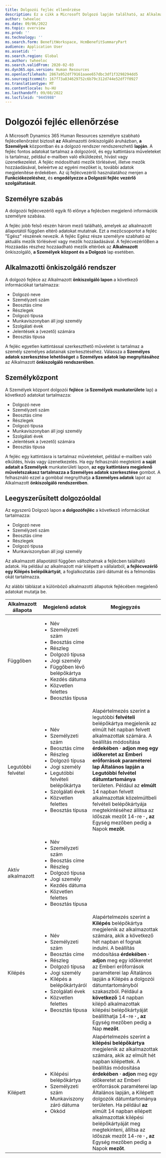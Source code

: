 ```yaml
---
title: Dolgozói fejléc ellenőrzése
description: Ez a cikk a Microsoft Dolgozó lapján található, az Alkalmazotti önkiszolgáló, a Személyek központ és a Dolgozó lapon személyre szabható fejlécvezérlővel kapcsolatban tartalmaz tájékoztatást Dynamics 365 Human Resources.
author: twheeloc
ms.date: 09/06/2022
ms.topic: overview
ms.prod: ''
ms.technology: ''
ms.search.form: BenefitWorkspace, HcmBenefitSummaryPart
audience: Application User
ms.assetid: ''
ms.search.region: Global
ms.author: twheeloc
ms.search.validFrom: 2020-02-03
ms.dyn365.ops.version: Human Resources
ms.openlocfilehash: 2867a952df79161aaee657dbc3df1f3298294dd5
ms.sourcegitcommit: 167f73a834629752c6b79c312d744e52df7f0927
ms.translationtype: MT
ms.contentlocale: hu-HU
ms.lasthandoff: 09/08/2022
ms.locfileid: "9445988"
---
```

# <a name="worker-header-control"></a>Dolgozói fejléc ellenőrzése

A Microsoft Dynamics 365 Human Resources személyre szabható fejlécellenőrzést biztosít **az** Alkalmazotti önkiszolgáló áruházban, **a Személyek** központban és a dolgozó rendszer rendszerezhető **lapján**. A fejléc fontos adatokat tartalmaz a dolgozóról, és egy kattintásra műveleteket is tartalmaz, például e-mailben való elküldezést, hívást vagy üzenetkezelést. A fejléc módosítható mezők törlésével, illetve mezők hozzáadásával, beleértve az egyéni mezőket is, további adatok megjelenítése érdekében. Az új fejlécvezérlő használatához menjen a **Funkciókezeléshez**, és **engedélyezze a Dolgozói fejléc vezérlő szolgáltatását**.

## <a name="personalization"></a>Személyre szabás

A dolgozói fejlécvezérlő egyik fő előnye a fejlécben megjelenő információk személyre szabása.

A fejléc jobb felső részén három mező található, amelyek az alkalmazott állapotától függően eltérő adatokat mutatnak. Ezt a mezőcsoportot a fejléc "Egész" részének nevezik. A fejléc Egész része személyre szabható az aktuális mezők törlésével vagy mezők hozzáadásával. A fejlécvezérlőBen a Hozzáadás részhez hozzáadható mezők eltérőek az **Alkalmazott** önkiszolgáló, **a Személyek** **központ és a Dolgozó** lap esetében.

## <a name="employee-self-service"></a>Alkalmazotti önkiszolgáló rendszer

A dolgozó fejléce az Alkalmazott **önkiszolgáló lapon** a következő információkat tartalmazza:

- Dolgozó neve
- Személyzeti szám
- Beosztás címe
- Részlegek
- Dolgozó típusa
- Munkaviszonyban áll jogi személy
- Szolgálati évek
- Jelentések a (vezető) számára
- Beosztás típusa

A fejléc egyetlen kattintással szerkeszthető műveletet is tartalmaz a személy személyes adatainak szerkesztéséhez. Válassza a **Személyes adatok szerkesztése lehetőséget** a **Személyes adatok lap megnyitásához** az Alkalmazott **önkiszolgáló rendszerében**.

## <a name="people-hub"></a>Személyközpont

A Személyek központ dolgozói **fejléce** (**a Személyek munkaterülete** lap) a következő adatokat tartalmazza:

- Dolgozó neve
- Személyzeti szám
- Beosztás címe
- Részlegek
- Dolgozó típusa
- Munkaviszonyban áll jogi személy
- Szolgálati évek
- Jelentések a (vezető) számára
- Beosztás típusa

A fejléc egy kattintásra is tartalmaz műveleteket, például e-mailben való elküldés, hívás vagy üzenetkezelés. Ha egy felhasználó megtekinti **a saját adatait a Személyek** munkaterületi lapon, **az egy kattintásra megjelenő műveletszakasz tartalmazza a Személyes adatok szerkesztése** gombot. A felhasználó ezzel a gombbal megnyithatja **a Személyes adatok** lapot az Alkalmazott **önkiszolgáló rendszerében**.

## <a name="streamlined-worker-page"></a>Leegyszerűsített dolgozóoldal

Az egyszerű Dolgozó lapon **a dolgozófejléc** a következő információkat tartalmazza:

- Dolgozó neve
- Személyzeti szám
- Beosztás címe
- Részlegek
- Dolgozó típusa
- Munkaviszonyban áll jogi személy

Az alkalmazott állapotától függően változhatnak a fejlécben található adatok. Ha például az alkalmazott már kilépett a vállalatból, **a fejlécvezérlő egy Kilépés belépőkártyát**, a foglalkoztatás záró dátumát és a felmondás okát tartalmazza.

Az alábbi táblázat a különböző alkalmazotti állapotok fejlécében megjelenő adatokat mutatja be.

| Alkalmazott állapota | Megjelenő adatok | Megjegyzés |
|-----------------|--------------------|------|
| Függőben | <ul><li>Név</li><li>Személyzeti szám</li><li>Beosztás címe</li><li>Részleg</li><li>Dolgozó típusa</li><li>Jogi személy</li><li>Függőben lévő belépőkártya</li><li>Kezdés dátuma</li><li>Közvetlen felettes</li><li>Beosztás típusa</li></ul> | |
| Legutóbbi felvétel | <ul><li>Név</li><li>Személyzeti szám</li><li>Beosztás címe</li><li>Részleg</li><li>Dolgozó típusa</li><li>Jogi személy</li><li>Legutóbbi felvételi belépőkártya</li><li>Szolgálati évek</li><li>Közvetlen felettes</li><li>Beosztás típusa</li></ul> | Alapértelmezés szerint a legutóbbi **felvételi** belépőkártya megjelenik az elmúlt hét napban felvett alkalmazottak számára. A beállítás módosítása **érdekében** **·** **adjon meg egy időkeretet az Emberi erőforrások paraméterei lap Általános lapján a Legutóbbi felvétel dátumtartománya** területen. Például az **elmúlt** 14 napban felvett alkalmazottak közelmúltbeli felvételi belépőkártyája megtekintéséhez állítsa az Időszak mezőt 14-re **·** **,** **az** Egység mezőben pedig a Napok **mezőt**. |
| Aktív alkalmazott | <ul><li>Név</li><li>Személyzeti szám</li><li>Beosztás címe</li><li>Részleg</li><li>Dolgozó típusa</li><li>Jogi személy</li><li>Kezdés dátuma</li><li>Közvetlen felettes</li><li>Beosztás típusa</li></ul> | |
| Kilépés | <ul><li>Név</li><li>Személyzeti szám</li><li>Beosztás címe</li><li>Részleg</li><li>Dolgozó típusa</li><li>Jogi személy</li><li>Kilépés a belépőkártyáról</li><li>Szolgálati évek</li><li>Közvetlen felettes</li><li>Beosztás típusa</li></ul> | Alapértelmezés szerint a **Kilépés** belépőkártya megjelenik az alkalmazottak számára, akik a következő hét napban el fognak indulni. A beállítás módosítása **érdekében** **·** **adjon** meg egy időkeretet az Emberi erőforrások paraméterei lap Általános lapján a Kilépés a dolgozói dátumtartományból szakaszból. Például a **következő** 14 napban kilépő alkalmazottak kilépési belépőkártyáját beállíthatja 14-re **·** **,** **az** Egység mezőben pedig a Nap **mezőt**. |
| Kilépett | <ul><li>Kilépési belépőkártya</li><li>Személyzeti szám</li><li>Munkaviszony záró dátuma</li><li>Okkód</li></ul> | Alapértelmezés szerint a **kilépési belépőkártya** megjelenik az alkalmazottak számára, akik az elmúlt hét napban kilépettek. A beállítás módosítása **érdekében** **·** **adjon** meg egy időkeretet az Emberi erőforrások paraméterei lap Általános lapján, a Kilépett dolgozók dátumtartománya területen. Ha például **az** elmúlt 14 napban ellépett alkalmazottak kilépési belépőkártyáját meg megtekinteni, állítsa az Időszak mezőt 14-re **·** **,** **az** Egység mezőben pedig a Napok **mezőt**. |
